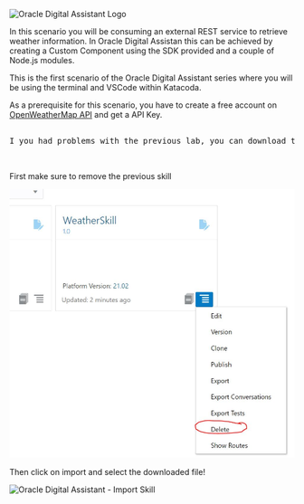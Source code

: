 ![Oracle Digital Assistant Logo](assets/oda-sticker.jpg)

In this scenario you will be consuming an external REST service to retrieve weather information.
In Oracle Digital Assistan this can be achieved by creating a Custom Component using the SDK provided and a couple of Node.js modules.

This is the first scenario of the Oracle Digital Assistant series where you will be using the terminal and VSCode within Katacoda.

As a prerequisite for this scenario, you have to create a free account on [OpenWeatherMap API](https://openweathermap.org/) and get a API Key.

<pre>

I you had problems with the previous lab, you can download the working skill that can be imported into Oracle Digital Assistant here: https://github.com/rsantrod/katacoda-scenarios/blob/master/oda-course/oda04-skill-custom-components/assets/WeatherSkill(1.0).zip


</pre>

First make sure to remove the previous skill

![Oracle Digital Assistant - Remove Skill](assets/remove-skill.JPG)

Then click on import and select the downloaded file!

![Oracle Digital Assistant - Import Skill](import-skill.JPG)

